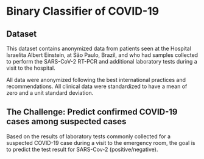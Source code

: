 # Binary Classifier of COVID-19

## Dataset
This dataset contains anonymized data from patients seen at the Hospital Israelita Albert Einstein, at São Paulo, Brazil, and who had samples collected to perform the SARS-CoV-2 RT-PCR and additional laboratory tests during a visit to the hospital.

All data were anonymized following the best international practices and recommendations. All clinical data were standardized to have a mean of zero and a unit standard deviation.

## The Challenge: Predict confirmed COVID-19 cases among suspected cases
Based on the results of laboratory tests commonly collected for a suspected COVID-19 case during a visit to the emergency room, the goal is to predict the test result for SARS-Cov-2 (positive/negative).
